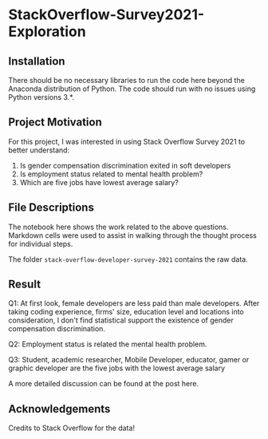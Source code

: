# StackOverflow-Survey2021-Exploration

## Installation

There should be no necessary libraries to run the code here beyond the Anaconda distribution of Python. The code should run with no issues using Python versions 3.*.

## Project Motivation

For this project, I was interested in using Stack Overflow Survey 2021 to better understand:

1. Is gender compensation discrimination exited in soft developers
2. Is employment status related to mental health problem?
3. Which are five jobs have lowest average salary?

## File Descriptions

The notebook here shows the work related to the above questions. Markdown cells were used to assist in walking through the thought process for individual steps. 

The folder `stack-overflow-developer-survey-2021` contains the raw data.

## Result

Q1: At first look, female developers are less paid than male developers. After taking coding experience, firms' size, education level and locations into consideration, I don't find statistical support the existence of  gender compensation discrimination. 

Q2: Employment status is related the mental health problem. 

Q3: Student, academic researcher, Mobile Developer, educator, gamer or graphic developer are the five jobs with the lowest average salary



A more detailed discussion can be found at the post here. 

## Acknowledgements

Credits to Stack Overflow for the data! 